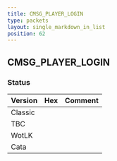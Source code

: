 ```yaml
---
title: CMSG_PLAYER_LOGIN
type: packets
layout: single_markdown_in_list
position: 62
---
```


## CMSG_PLAYER_LOGIN

### Status

Version | Hex | Comment
---------- | ---------- | ---------- 
Classic |  |  
TBC |  |  
WotLK |  |  
Cata |  |  
